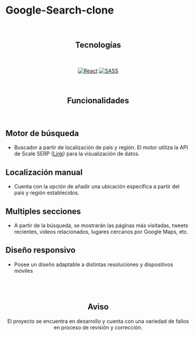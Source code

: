 Google-Search-clone
=============

<br />

<div align="center">
  
## Tecnologías
  
</div>

<br />

<div align="center">

[![React](https://img.shields.io/badge/-React-blue?style=for-the-badge&logo=React)](https://es.reactjs.org/)
[![SASS](https://img.shields.io/badge/-sass-yellow?style=for-the-badge&logo=sass)](https://sass-lang.com/)

</div>

<br />

<div align="center">
  
## Funcionalidades

</div>

<br />

## Motor de búsqueda
* Buscador a partir de localización de país y región. El motor utiliza la API de Scale SERP ([Link](https://app.scaleserp.com/playground)) para la visualización de datos.

## Localización manual
* Cuenta con la opción de añadir una ubicación específica a partir del país y región establecidos.

## Multiples secciones
* A partir de la búsqueda, se mostrarán las páginas más visitadas, tweets recientes, videos relacionados, lugares cercanos por Google Maps, etc. 

## Diseño responsivo
* Posee un diseño adaptable a distintas resoluciones y dispositivos móviles

<br />
<br />

<div align="center">
  
## Aviso
El proyecto se encuentra en desarrollo y cuenta con una variedad de fallos en proceso de revisión y corrección.

</div>

<br />
<br />

